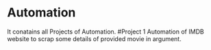 # Automation
It conatains all Projects of Automation.
#Project 1
Automation of IMDB website to scrap some details of provided movie in argument.
